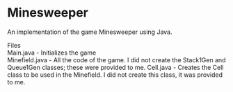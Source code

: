 # Minesweeper
An implementation of the game Minesweeper using Java.

Files \
Main.java - Initializes the game \
Minefield.java - All the code of the game. I did not create the Stack1Gen and Queue1Gen classes; these were provided to me.
Cell.java - Creates the Cell class to be used in the Minefield. I did not create this class, it was provided to me.

